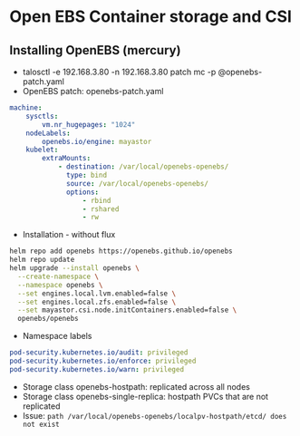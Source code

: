 # Open EBS Container storage and CSI

## Installing OpenEBS (mercury)

- talosctl -e 192.168.3.80 -n 192.168.3.80 patch mc -p @openebs-patch.yaml
- OpenEBS patch: openebs-patch.yaml

```yaml
machine:
    sysctls:
        vm.nr_hugepages: "1024"
    nodeLabels:
        openebs.io/engine: mayastor
    kubelet:
        extraMounts:
            - destination: /var/local/openebs-openebs/
              type: bind
              source: /var/local/openebs-openebs/
              options:
                  - rbind
                  - rshared
                  - rw
```

- Installation - without flux

```bash
helm repo add openebs https://openebs.github.io/openebs
helm repo update
helm upgrade --install openebs \
  --create-namespace \
  --namespace openebs \
  --set engines.local.lvm.enabled=false \
  --set engines.local.zfs.enabled=false \
  --set mayastor.csi.node.initContainers.enabled=false \
  openebs/openebs
```

- Namespace labels

```yaml
pod-security.kubernetes.io/audit: privileged
pod-security.kubernetes.io/enforce: privileged
pod-security.kubernetes.io/warn: privileged
```

- Storage class openebs-hostpath: replicated across all nodes
- Storage class openebs-single-replica: hostpath PVCs that are not replicated
- Issue: `path /var/local/openebs-openebs/localpv-hostpath/etcd/ does not exist`
